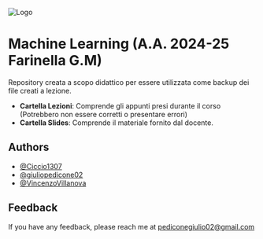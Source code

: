 ![Logo](https://images.squarespace-cdn.com/content/v1/60056c48dfad4a3649200fc0/1613294634908-3HTA3TR74HYYSNEIZSIJ/UniCT-Logo.jpg?format=1000w)

# Machine Learning (A.A. 2024-25 Farinella G.M)

Repository creata a scopo didattico per essere utilizzata come backup dei file creati a lezione.

<!-- * **Cartella Esercizi**: Comprende gli esercizi svolti durante il corso (Soluzioni personali, potrebbero non essere corretti o presentare errori) -->

- **Cartella Lezioni**: Comprende gli appunti presi durante il corso (Potrebbero non essere corretti o presentare errori)
- **Cartella Slides**: Comprende il materiale fornito dal docente.

## Authors

- [@Ciccio1307](https://github.com/Ciccio1307)
- [@giuliopedicone02](https://www.github.com/giuliopedicone02)
- [@VincenzoVillanova](https://github.com/VincenzoVillanova)

## Feedback

If you have any feedback, please reach me at pediconegiulio02@gmail.com
